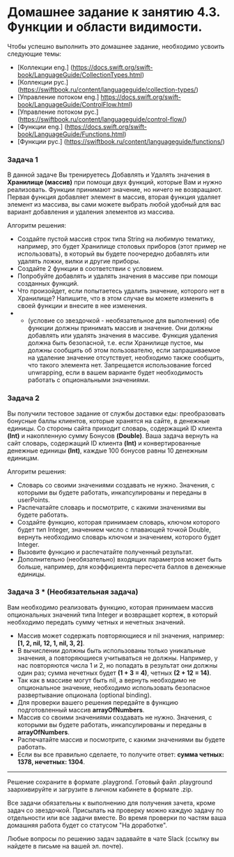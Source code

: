 # Домашнее задание к занятию 4.3. Функции и области видимости.

Чтобы успешно выполнить это домашнее задание, необходимо усвоить следующие темы:
 * [Коллекции eng.] (https://docs.swift.org/swift-book/LanguageGuide/CollectionTypes.html)
 * [Коллекции  рус.] (https://swiftbook.ru/content/languageguide/collection-types/)
 * [Управление потоком eng.] https://docs.swift.org/swift-book/LanguageGuide/ControlFlow.html)
 * [Управление потоком рус.] (https://swiftbook.ru/content/languageguide/control-flow/)
 * [Функции eng.] (https://docs.swift.org/swift-book/LanguageGuide/Functions.html)
 * [Функции рус.] (https://swiftbook.ru/content/languageguide/functions/)

### Задача 1
В данной задаче Вы тренируетесь Добавлять и Удалять значения в **Хранилище (массив)** при помощи двух функций, которые Вам и нужно реализовать. Функции принимают значение, но ничего не возвращают.
Первая функция добавляет элемент в массив, вторая функция удаляет элемент из массива, вы сами можете выбрать любой удобный для вас вариант добавления и удаления элементов из массива.

Алгоритм решения:
* Создайте пустой массив строк типа String на любимую тематику, например, это будет Хранилище столовых приборов (этот пример не использовать), в который вы будете поочередно добавлять или удалять ложки, вилки и другие приборы.
* Создайте 2 функции в соответствии с условием.
* Попробуйте добавлять и удалять значения в массиве при помощи созданных функций.
* Что произойдет, если попытаетесь удалить значение, которого нет в Хранилище? Напишите, что в этом случае вы можете изменить в своей функции и внесите в нее изменения.
* * (условие со звездочкой - необязательное для выполнения) обе функции должны принимать массив и значение. Они должны добавлять или удалять значения в массиве. Функция удаления должна быть безопасной, т.е. если Хранилище пустое, мы должны сообщить об этом пользователю, если запрашиваемое на удаление значение отсутствует, необходимо также сообщить, что такого элемента нет. Запрещается использование forced unwrapping, если в вашем варианте будет необходимость работать с опциональными значениями.


### Задача 2
Вы получили тестовое задание от службы доставки еды: преобразовать бонусные баллы клиентов, которые хранятся на сайте, в денежные единицы. Со стороны сайта приходит словарь, содержащий ID клиента **(Int)** и накопленную сумму Бонусов **(Double)**. Ваша задача вернуть на сайт словарь, содержащий ID клиента **(Int)** и конвертированные денежные единицы **(Int)**, каждые 100 бонусов равны 10 денежным единицам.

Алгоритм решения:
* Словарь со своими значениями создавать не нужно. Значения, с которыми вы будете работать, инкапсулированы и переданы в userPoints.
* Распечатайте словарь и посмотрите, с какими значениями вы будете работать.
* Создайте функцию, которая принимаем словарь, ключом которого будет тип Integer, значением число с плавающей точкой Double, вернуть необходимо словарь ключом и значением, которого будет Integer.
* Вызовите функцию и распечатайте полученный результат.
* Дополнительно (необязательно) входящих параметров может быть больше, например, для коэффициента пересчета баллов в денежные единицы.


### Задача 3 * (Необязательная задача)

Вам необходимо реализовать функцию, которая принимаем массив опциональных значений типа Integer и возвращает кортеж, в который необходимо передать сумму четных и нечетных значений.
* Массив может содержать повторяющиеся и nil значения, например: **[1, 2, nil, 12, 1, nil, 3, 2]**.
* В вычислении должны быть использованы только уникальные значения, а повторяющиеся учитываться не должны. Например, у нас повторяются числа 1 и 2, но попадать в результат они должны один раз; сумма нечетных будет **(1 + 3 = 4)**, четных **(2 + 12 = 14)**.
* Так как в массиве могут быть nil, а вернуть необходимо не опциональное значение, необходимо использовать безопасное развертывание опционала (optional binding).
* Для проверки вашего решения передайте в функцию подготовленный массив **arrayOfNumbers**.
* Массив со своими значениями создавать не нужно. Значения, с которыми вы будете работать, инкапсулированы и переданы в **arrayOfNumbers**.
* Распечатайте массив и посмотрите, с какими значениями вы будете работать.
* Если вы все правильно сделаете, то получите ответ: **сумма четных: 1378, нечетных: 1304**.

_______________________________

Решение сохраните в формате .playgrond. Готовый файл .playground заархивируйте и загрузите в личном кабинете в формате .zip.

Все задачи обязательны к выполнению для получения зачета, кроме задач со звездочкой. Присылать на проверку можно каждую задачу по отдельности или все задачи вместе. Во время проверки по частям ваша домашняя работа будет со статусом "На доработке".

Любые вопросы по решению задач задавайте в чате Slack (ссылку вы найдете в письме на вашей эл. почте).


